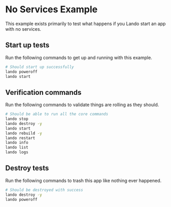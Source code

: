 # No Services Example

This example exists primarily to test what happens if you Lando start an app with no services.

## Start up tests

Run the following commands to get up and running with this example.

```bash
# Should start up successfully
lando poweroff
lando start
```

## Verification commands

Run the following commands to validate things are rolling as they should.

```bash
# Should be able to run all the core commands
lando stop
lando destroy -y
lando start
lando rebuild -y
lando restart
lando info
lando list
lando logs
```

## Destroy tests

Run the following commands to trash this app like nothing ever happened.

```bash
# Should be destroyed with success
lando destroy -y
lando poweroff
```
